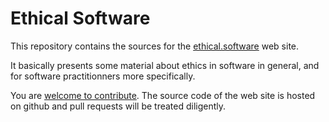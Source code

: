 
# Ethical Software

This repository contains the sources for the [ethical.software](http://ethical.software) web site.

It basically presents some material about ethics in software in general, and for software practitionners more specifically.

You are [welcome to contribute](http://ethical.software/about.html). The source code of the web site is hosted on github and pull requests will be treated diligently.

